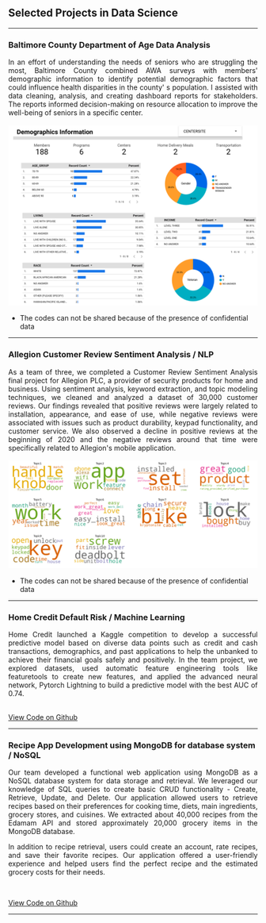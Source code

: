 ## Selected Projects in Data Science

---

### Baltimore County Department of Age Data Analysis
<div style="text-align: justify;">
In an effort of understanding the needs of seniors who are struggling the most, Baltimore County combined AWA surveys with members' demographic information to identify potential demographic factors that could influence health disparities in the county' s population. I assisted with data cleaning, analysis, and creating dashboard reports for stakeholders. The reports informed decision-making on resource allocation to improve the well-being of seniors in a specific center.  
</div>
<br>

<img src="/images/bcda_looker.png?raw=True"/>

* The codes can not be shared because of the presence of confidential data

---

### Allegion Customer Review Sentiment Analysis / NLP
<div style="text-align: justify;">
As a team of three, we completed a Customer Review Sentiment Analysis final project for Allegion PLC, a provider of security products for home and business. Using sentiment analysis, keyword extraction, and topic modeling techniques, we cleaned and analyzed a dataset of 30,000 customer reviews. Our findings revealed that positive reviews were largely related to installation, appearance, and ease of use, while negative reviews were associated with issues such as product durability, keypad functionality, and customer service. We also observed a decline in positive reviews at the beginning of 2020 and the negative reviews around that time were specifically related to Allegion's mobile application.
</div>
<br>

<img src="/images/topics.png?raw=True"/>

* The codes can not be shared because of the presence of confidential data

---

### Home Credit Default Risk / Machine Learning
<div style="text-align: justify;">
Home Credit launched a Kaggle competition to develop a successful predictive model based on diverse data points such as credit and cash transactions, demographics, and past applications to help the unbanked to achieve their financial goals safely and positively. In the team project, we explored datasets, used automatic feature engineering tools like featuretools to create new features, and applied the advanced neural network, Pytorch Lightning to build a predictive model with the best AUC of 0.74.
</div>
<br>

[View Code on Github](https://github.com/jenjen0233/HCDR_github)

---

### Recipe App Development using MongoDB for database system / NoSQL
<div style="text-align: justify;">
Our team developed a functional web application using MongoDB as a NoSQL database system for data storage and retrieval. We leveraged our knowledge of SQL queries to create basic CRUD functionality - Create, Retrieve, Update, and Delete. Our application allowed users to retrieve recipes based on their preferences for cooking time, diets, main ingredients, grocery stores, and cuisines. We extracted about 40,000 recipes from the Edamam API and stored approximately 20,000 grocery items in the MongoDB database.

In addition to recipe retrieval, users could create an account, rate recipes, and save their favorite recipes. Our application offered a user-friendly experience and helped users find the perfect recipe and the estimated grocery costs for their needs. 
</div>
<br>

[View Code on Github](https://github.iu.edu/Fall-2022-D532/Team20-Heroku)

---

